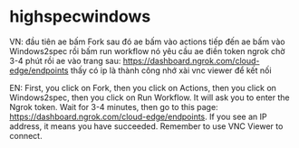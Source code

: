 # highspecwindows

VN:
đầu tiên ae bấm Fork
sau đó ae bấm vào actions
tiếp đến ae bấm vào Windows2spec rồi bấm run workflow
nó yêu cầu ae điền token ngrok
chờ 3-4 phút
rồi ae vào trang sau: https://dashboard.ngrok.com/cloud-edge/endpoints
thấy có ip là thành công
nhớ xài vnc viewer để kết nối

EN:
First, you click on Fork, then you click on Actions, then you click on Windows2spec, then you click on Run Workflow. It will ask you to enter the Ngrok token. Wait for 3-4 minutes, then go to this page: https://dashboard.ngrok.com/cloud-edge/endpoints. If you see an IP address, it means you have succeeded. Remember to use VNC Viewer to connect.
